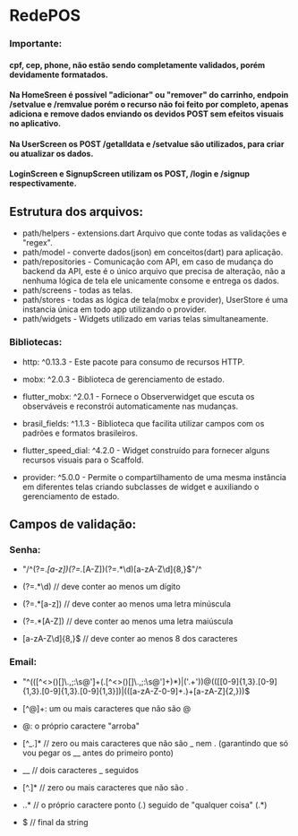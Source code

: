 # RedePOS

### Importante:
#### cpf, cep, phone, não estão sendo completamente validados, porém devidamente formatados.
#### Na HomeSreen é possível "adicionar" ou "remover" do carrinho, endpoin /setvalue e /remvalue porém o recurso não foi feito por completo, apenas adiciona e remove dados enviando os devidos POST sem efeitos visuais no aplicativo.
#### Na UserScreen os POST /getalldata e /setvalue são utilizados, para criar ou atualizar os dados.
#### LoginScreen e SignupScreen utilizam os POST, /login e /signup respectivamente.


## Estrutura dos arquivos:
- path/helpers - extensions.dart Arquivo que conte todas as validações e "regex".
- path/model - converte dados(json) em conceitos(dart) para aplicação.
- path/repositories - Comunicação com API, em caso de mudança do backend da API, este é o único arquivo que precisa de alteração, não a nenhuma lógica de tela ele unicamente consome e entrega os dados.
- path/screens - todas as telas.
- path/stores - todas as lógica de tela(mobx e provider), UserStore é uma instancia única em todo app utilizando o provider.
- path/widgets - Widgets utilizado em varias telas simultaneamente.

### Bibliotecas:
- http: ^0.13.3  - Este pacote para consumo de recursos HTTP.

- mobx: ^2.0.3 - Biblioteca de gerenciamento de estado.

- flutter_mobx: ^2.0.1 - Fornece o Observerwidget que escuta os observáveis e reconstrói automaticamente nas mudanças.

- brasil_fields: ^1.1.3 - Biblioteca que facilita utilizar campos com os padrões e formatos brasileiros.

- flutter_speed_dial: ^4.2.0 - Widget construído para fornecer alguns recursos visuais para o Scaffold.

- provider: ^5.0.0 - Permite o compartilhamento de uma mesma instância em diferentes telas criando subclasses de widget e auxiliando o gerenciamento de estado.

## Campos de validação:

### Senha:
 - "/^(?=.*[a-z])(?=.*[A-Z])(?=.*\d)[a-zA-Z\d]{8,}$"/^
 
  - (?=.*\d) // deve conter ao menos um dígito
  
  - (?=.*[a-z]) // deve conter ao menos uma letra minúscula
  
  - (?=.*[A-Z])  // deve conter ao menos uma letra maiúscula
  
  - [a-zA-Z\d]{8,}$  // deve conter ao menos 8 dos caracteres
  


### Email:

- "^(([^<>()[\]\\.,;:\s@\']+(\.[^<>()[\]\\.,;:\s@\']+)*)|(\'.+\'))@((\[[0-9]{1,3}\.[0-9]{1,3}\.[0-9]{1,3}\.[0-9]{1,3}\])|(([a-zA-Z\-0-9]+\.)+[a-zA-Z]{2,}))$

- [^@]+: um ou mais caracteres que não são @

- @: o próprio caractere "arroba"

- [^_.]* // zero ou mais caracteres que não são _ nem . (garantindo que só vou pegar os __ antes do primeiro ponto)

- __ // dois caracteres _ seguidos 

- [^.]* // zero ou mais caracteres que não são .

- \..* // o próprio caractere ponto (\.) seguido de "qualquer coisa" (.*)

- $ // final da string







 
